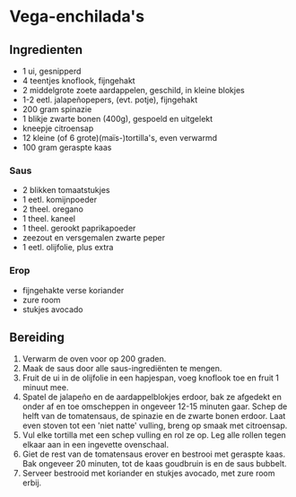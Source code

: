 # Vega-enchilada's

## Ingredienten

- 1 ui, gesnipperd
- 4 teentjes knoflook, fijngehakt
- 2 middelgrote zoete aardappelen, geschild, in kleine blokjes
- 1-2 eetl. jalapeñopepers, (evt. potje), fijngehakt
- 200 gram spinazie
- 1 blikje zwarte bonen (400g), gespoeld en uitgelekt
- kneepje citroensap
- 12 kleine (of 6 grote)(maïs-)tortilla's, even verwarmd
- 100 gram geraspte kaas

### Saus

- 2 blikken tomaatstukjes
- 1 eetl. komijnpoeder
- 2 theel. oregano
- 1 theel. kaneel
- 1 theel. gerookt paprikapoeder
- zeezout en versgemalen zwarte peper
- 1 eetl. olijfolie, plus extra

### Erop

- fijngehakte verse koriander
- zure room
- stukjes avocado

## Bereiding

1. Verwarm de oven voor op 200 graden.
2. Maak de saus door alle saus-ingrediënten te mengen.
3. Fruit de ui in de olijfolie in een hapjespan, voeg knoflook toe en fruit 1 minuut mee.
4. Spatel de jalapeño en de aardappelblokjes erdoor, bak ze afgedekt en onder af en toe omscheppen in ongeveer 12-15 minuten gaar. Schep de helft van de tomatensaus, de spinazie en de zwarte bonen erdoor. Laat even stoven tot een 'niet natte' vulling, breng op smaak met citroensap.
5. Vul elke tortilla met een schep vulling en rol ze op. Leg alle rollen tegen elkaar aan in een ingevette ovenschaal.
6. Giet de rest van de tomatensaus erover en bestrooi met geraspte kaas. Bak ongeveer 20 minuten, tot de kaas goudbruin is en de saus bubbelt.
7. Serveer bestrooid met koriander en stukjes avocado, met zure room erbij.
